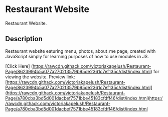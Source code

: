 # Restaurant Website

Restaurant Website.

## Description

Restaurant website eaturing menu, photos, about_me page, created with JavaScript simply for learning purposes of how to use modules in JS.

[Click Here] (https://rawcdn.githack.com/victoriakapelush/Restaurant-Page/8623994b5a077a2702f3579b95de2361c7ef135c/dist/index.html) for viewing the website.
Preview link: [https://rawcdn.githack.com/victoriakapelush/Restaurant-Page/8623994b5a077a2702f3579b95de2361c7ef135c/dist/index.html](https://rawcdn.githack.com/victoriakapelush/Restaurant-Page/a780cba3bd5d001dacbef7571bbe45183cfdff46/dist/index.html)https://rawcdn.githack.com/victoriakapelush/Restaurant-Page/a780cba3bd5d001dacbef7571bbe45183cfdff46/dist/index.html
